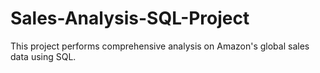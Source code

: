 # Sales-Analysis-SQL-Project
This project performs comprehensive analysis on Amazon's global sales data using SQL.
